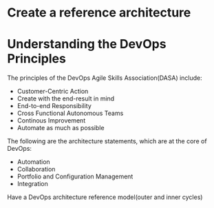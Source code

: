 # Create a reference architecture
# Understanding the DevOps Principles
The principles of the DevOps Agile Skills Association(DASA) include:
- Customer-Centric Action
- Create with the end-result in mind
- End-to-end Responsibility
- Cross Functional Autonomous Teams
- Continous Improvement
- Automate as much as possible

The following are the architecture statements, which are at the core of DevOps:
- Automation
- Collaboration
- Portfolio and Configuration Management
- Integration

Have a DevOps architecture reference model(outer and inner cycles)